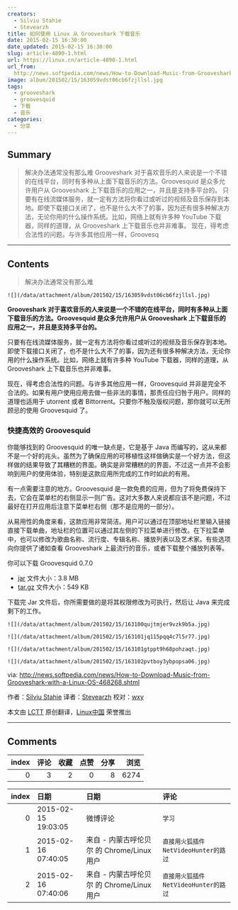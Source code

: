 ```yaml
---
creators:
  - Silviu Stahie
  - Stevearzh
title: 如何使用 Linux 从 Grooveshark 下载音乐
date: 2015-02-15 16:30:00
date_updated: 2015-02-15 16:30:00
slug: article-4890-1.html
url: https://linux.cn/article-4890-1.html
url_from: 
  http://news.softpedia.com/news/How-to-Download-Music-from-Grooveshark-with-a-Linux-OS-468268.shtml
image: album/201502/15/163059vdst06cb6fzjllsl.jpg
tags:
  - grooveshark
  - groovesquid
  - 下载
  - 音乐
categories:
  - 分享
---
```


## Summary

> 解决办法通常没有那么难   Grooveshark 对于喜欢音乐的人来说是一个不错的在线平台，同时有多种从上面下载音乐的方法。Groovesquid 是众多允许用户从 Grooveshark 上下载音乐的应用之一，并且是支持多平台的。 只要有在线流媒体服务，就一定有方法将你看过或听过的视频及音乐保存到本地。即使下载接口关闭了，也不是什么大不了的事，因为还有很多种解决方法，无论你用的什么操作系统。比如，网络上就有许多种 YouTube 下载器，同样的道理，从 Grooveshark 上下载音乐也并非难事。 现在，得考虑合法性的问题。与许多其他应用一样，Groovesq

***

<!-- more -->

## Contents

> 
> 解决办法通常没有那么难
> 
> 
> 

`![](/data/attachment/album/201502/15/163059vdst06cb6fzjllsl.jpg)`

**Grooveshark 对于喜欢音乐的人来说是一个不错的在线平台，同时有多种从上面下载音乐的方法。Groovesquid 是众多允许用户从 Grooveshark 上下载音乐的应用之一，并且是支持多平台的。**

只要有在线流媒体服务，就一定有方法将你看过或听过的视频及音乐保存到本地。即使下载接口关闭了，也不是什么大不了的事，因为还有很多种解决方法，无论你用的什么操作系统。比如，网络上就有许多种 YouTube 下载器，同样的道理，从 Grooveshark 上下载音乐也并非难事。

现在，得考虑合法性的问题。与许多其他应用一样，Groovesquid 并非是完全不合法的。如果有用户使用应用去做一些非法的事情，那责任应归咎于用户。同样的道理也适用于 utorrent 或者 Bittorrent。只要你不触及版权问题，那你就可以无所顾忌的使用 Groovesquid 了。

### 快捷高效的 Groovesquid

你能够找到的 Groovesquid 的唯一缺点是，它是基于 Java 而编写的，这从来都不是一个好的兆头。虽然为了确保应用的可移植性这样做确实是一个好方法，但这样做的结果导致了其糟糕的界面。确实是非常糟糕的的界面，不过这一点并不会影响到用户的使用体验，特别是这款应用所完成的工作时如此的有用。

有一点需要注意的地方。Groovesquid 是一款免费的应用，但为了将免费保持下去，它会在菜单栏的右侧显示一则广告。这对大多数人来说都应该不是问题，不过最好在打开应用后注意下菜单栏右侧（那不是应用的一部分）。

从易用性的角度来看，这款应用非常简洁。用户可以通过在顶部地址栏里输入链接直接下载单曲，地址栏的位置可以通过其左侧的下拉菜单进行修改。在下拉菜单中，也可以修改为歌曲名称、流行度、专辑名称、播放列表以及艺术家。有些选项向你提供了诸如查看 Grooveshark 上最流行的音乐，或者下载整个播放列表等。

你可以下载 Groovesquid 0.7.0

* [jar](https://github.com/groovesquid/groovesquid/releases/download/v0.7.0/Groovesquid.jar) 文件大小：3.8 MB
* [tar.gz](https://github.com/groovesquid/groovesquid/archive/v0.7.0.tar.gz) 文件大小：549 KB

下载完 Jar 文件后，你所需要做的是将其权限修改为可执行，然后让 Java 来完成剩下的工作。

`![](/data/attachment/album/201502/15/163100qujtmjer9vzk9b5a.jpg)`

`![](/data/attachment/album/201502/15/163101jq115pqq4c7l5r77.jpg)`

`![](/data/attachment/album/201502/15/163101gtppt9h68pohzaqt.jpg)`

`![](/data/attachment/album/201502/15/163102pvtboy3ybpopsa06.jpg)`

via: <http://news.softpedia.com/news/How-to-Download-Music-from-Grooveshark-with-a-Linux-OS-468268.shtml>

作者：[Silviu Stahie](http://news.softpedia.com/editors/browse/silviu-stahie) 译者：[Stevearzh](https://github.com/Stevearzh) 校对：[wxy](https://github.com/wxy)

本文由 [LCTT](https://github.com/LCTT/TranslateProject) 原创翻译，[Linux中国](https://linux.cn/) 荣誉推出

***

## Comments


|   index |   评论 |   收藏 |   点赞 |   分享 |   浏览 |
|--------:|-------:|-------:|-------:|-------:|-------:|
|       0 |      3 |      2 |      0 |      8 |   6274 |

|   index | 日期                | 日期                                       | 评论                                 |
|--------:|:--------------------|:-------------------------------------------|:-------------------------------------|
|       0 | 2015-02-15 19:03:05 | 微博评论                                   | `学习`                               |
|       1 | 2015-02-16 07:40:05 | 来自 - 内蒙古呼伦贝尔 的 Chrome/Linux 用户 | `直接用火狐插件NetVideoHunter的路过` |
|       2 | 2015-02-16 07:40:06 | 来自 - 内蒙古呼伦贝尔 的 Chrome/Linux 用户 | `直接用火狐插件NetVideoHunter的路过` |

